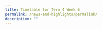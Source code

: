 ```yaml
---
title: Timetable for Term 4 Week 6
permalink: /news-and-highlights/permalink/
description: ""
---
```

